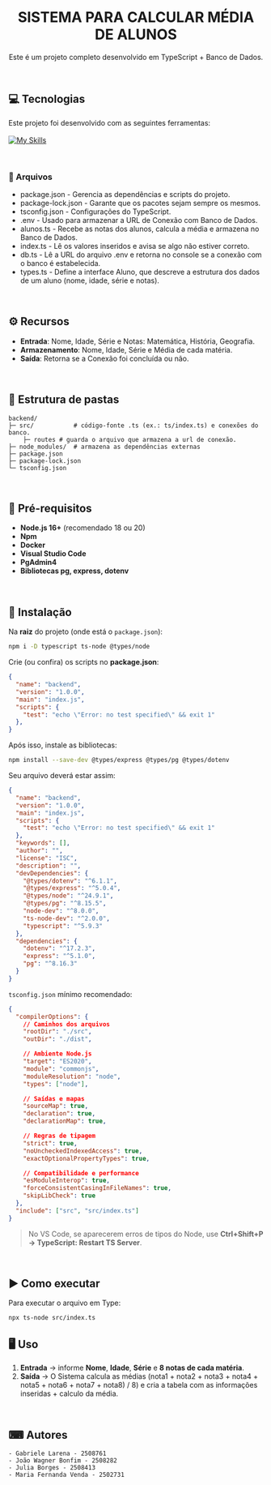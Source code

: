 <div align="center">

  <h1 align="center"><strong>SISTEMA PARA CALCULAR MÉDIA DE ALUNOS</strong></h1>
  <p align="center">
	 Este é um projeto completo desenvolvido em TypeScript + Banco de Dados. <br>
  </p>

</div>

<br />

## :computer: Tecnologias

Este projeto foi desenvolvido com as seguintes ferramentas: 
<br><br>
[![My Skills](https://skillicons.dev/icons?i=typescript,docker,postgres&theme=dark)](https://skillicons.dev) 

</div>

<br> 

### 📄 Arquivos 

- package.json - Gerencia as dependências e scripts do projeto.
- package-lock.json - Garante que os pacotes sejam sempre os mesmos.
- tsconfig.json - Configurações do TypeScript.
- .env - Usado para armazenar a URL de Conexão com Banco de Dados.
- alunos.ts - Recebe as notas dos alunos, calcula a média e armazena no Banco de Dados.
- index.ts - Lê os valores inseridos e avisa se algo não estiver correto.
- db.ts - Lê a URL do arquivo .env e retorna no console se a conexão com o banco é estabelecida.
- types.ts - Define a interface Aluno, que descreve a estrutura dos dados de um aluno (nome, idade, série e notas).
  
<br>

## ⚙️ Recursos 

* **Entrada**: Nome, Idade, Série e Notas: Matemática, História, Geografia.
* **Armazenamento**: Nome, Idade, Série e Média de cada matéria.
* **Saída**: Retorna se a Conexão foi concluída ou não.

<br>

## 📁 Estrutura de pastas

```
backend/
├─ src/           # código-fonte .ts (ex.: ts/index.ts) e conexões do banco.
    ├─ routes # guarda o arquivo que armazena a url de conexão.
├─ node_modules/  # armazena as dependências externas
├─ package.json
├─ package-lock.json
└─ tsconfig.json
```

<br> 

## 🔧 Pré-requisitos

* **Node.js 16+** (recomendado 18 ou 20)
* **Npm**
* **Docker**
* **Visual Studio Code**
* **PgAdmin4**
* **Bibliotecas pg, express, dotenv**

<br>

## 🚀 Instalação

Na **raiz** do projeto (onde está o `package.json`):

```bash
npm i -D typescript ts-node @types/node
```

Crie (ou confira) os scripts no **package.json**:

```json
{
  "name": "backend",
  "version": "1.0.0",
  "main": "index.js",
  "scripts": {
    "test": "echo \"Error: no test specified\" && exit 1"
  },
}
```

Após isso, instale as bibliotecas:

```bash
npm install --save-dev @types/express @types/pg @types/dotenv
```

Seu arquivo deverá estar assim: 

```json
{
  "name": "backend",
  "version": "1.0.0",
  "main": "index.js",
  "scripts": {
    "test": "echo \"Error: no test specified\" && exit 1"
  },
  "keywords": [],
  "author": "",
  "license": "ISC",
  "description": "",
  "devDependencies": {
    "@types/dotenv": "^6.1.1",
    "@types/express": "^5.0.4",
    "@types/node": "^24.9.1",
    "@types/pg": "^8.15.5",
    "node-dev": "^8.0.0",
    "ts-node-dev": "^2.0.0",
    "typescript": "^5.9.3"
  },
  "dependencies": {
    "dotenv": "^17.2.3",
    "express": "^5.1.0",
    "pg": "^8.16.3"
  }
}
```

`tsconfig.json` mínimo recomendado:

```json
{
  "compilerOptions": {
    // Caminhos dos arquivos
    "rootDir": "./src",
    "outDir": "./dist",

    // Ambiente Node.js
    "target": "ES2020",
    "module": "commonjs",
    "moduleResolution": "node",
    "types": ["node"],

    // Saídas e mapas
    "sourceMap": true,
    "declaration": true,
    "declarationMap": true,

    // Regras de tipagem
    "strict": true,
    "noUncheckedIndexedAccess": true,
    "exactOptionalPropertyTypes": true,

    // Compatibilidade e performance
    "esModuleInterop": true,
    "forceConsistentCasingInFileNames": true,
    "skipLibCheck": true
  },
  "include": ["src", "src/index.ts"]
}
```

> No VS Code, se aparecerem erros de tipos do Node, use **Ctrl+Shift+P → TypeScript: Restart TS Server**.

<br>

## ▶️ Como executar

Para executar o arquivo em Type:

```bash
npx ts-node src/index.ts
```


## 🖥️ Uso 

1. **Entrada** → informe **Nome**, **Idade**, **Série** e **8 notas de cada matéria**.
2. **Saída** → O Sistema calcula as médias (nota1 + nota2 + nota3 + nota4 + nota5 + nota6 + nota7 + nota8) / 8) e cria a tabela com as informações inseridas + calculo da média.

<br>

## ⌨ Autores

```
- Gabriele Larena - 2508761
- João Wagner Bonfim - 2508282
- Julia Borges - 2508413
- Maria Fernanda Venda - 2502731
```
<br>

